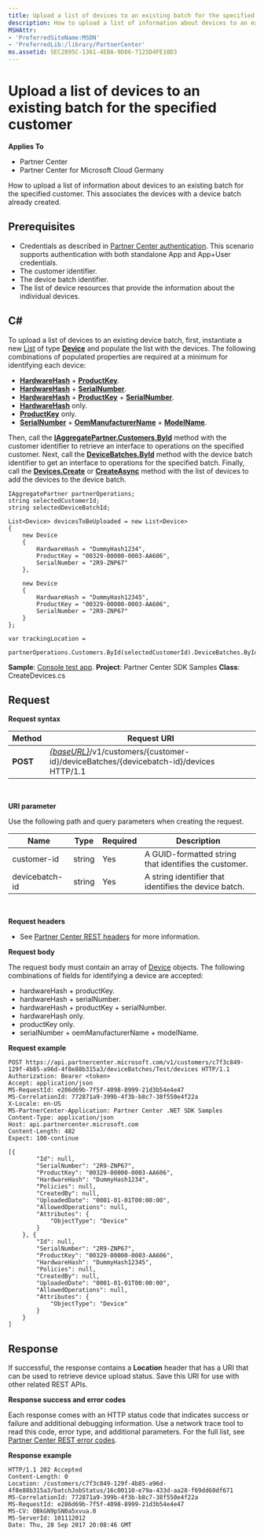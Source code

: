 ```yaml
---
title: Upload a list of devices to an existing batch for the specified customer
description: How to upload a list of information about devices to an existing batch for the specified customer. This associates the devices with a device batch already created.
MSHAttr:
- 'PreferredSiteName:MSDN'
- 'PreferredLib:/library/PartnerCenter'
ms.assetid: 5EC2895C-1361-4EBA-9D86-7125D4FE10D3
---
```


# Upload a list of devices to an existing batch for the specified customer


**Applies To**

-   Partner Center
-   Partner Center for Microsoft Cloud Germany

How to upload a list of information about devices to an existing batch for the specified customer. This associates the devices with a device batch already created.

## <span id="Prerequisites"></span><span id="prerequisites"></span><span id="PREREQUISITES"></span>Prerequisites


-   Credentials as described in [Partner Center authentication](partner-center-authentication.md). This scenario supports authentication with both standalone App and App+User credentials.
-   The customer identifier.
-   The device batch identifier.
-   The list of device resources that provide the information about the individual devices.

## <span id="C_"></span><span id="c_"></span>C#


To upload a list of devices to an existing device batch, first, instantiate a new [List](https://msdn.microsoft.com/en-us/library/6sh2ey19.aspx) of type [**Device**](pc_sdk_models_devicesdeployment.device) and populate the list with the devices. The following combinations of populated properties are required at a minimum for identifying each device:

-   [**HardwareHash**](pc_sdk_models_devicesdeployment.device_hardwarehash) + [**ProductKey**](pc_sdk_models_devicesdeployment.device_productkey).
-   [**HardwareHash**](pc_sdk_models_devicesdeployment.device_hardwarehash) + [**SerialNumber**](pc_sdk_models_devicesdeployment.device_serialnumber).
-   [**HardwareHash**](pc_sdk_models_devicesdeployment.device_hardwarehash) + [**ProductKey**](pc_sdk_models_devicesdeployment.device_productkey) + [**SerialNumber**](pc_sdk_models_devicesdeployment.device_serialnumber).
-   [**HardwareHash**](pc_sdk_models_devicesdeployment.device_hardwarehash) only.
-   [**ProductKey**](pc_sdk_models_devicesdeployment.device_productkey) only.
-   [**SerialNumber**](pc_sdk_models_devicesdeployment.device_serialnumber) + [**OemManufacturerName**](pc_sdk_models_devicesdeployment.device_oemmanufacturername) + [**ModelName**](pc_sdk_models_devicesdeployment.device_modelname).

Then, call the [**IAggregatePartner.Customers.ById**](pc_sdk_cust.icustomercollection_byid) method with the customer identifier to retrieve an interface to operations on the specified customer. Next, call the [**DeviceBatches.ById**](DeviceBatches.ById) method with the device batch identifier to get an interface to operations for the specified batch. Finally, call the [**Devices.Create**](pc_sdk_devicesdeployment.idevicecollection_create) or [**CreateAsync**](pc_sdk_devicesdeployment.idevicecollection_createasync) method with the list of devices to add the devices to the device batch.

```
IAggregatePartner partnerOperations;
string selectedCustomerId;
string selectedDeviceBatchId;

List<Device> devicesToBeUploaded = new List<Device>
{
    new Device
    {
        HardwareHash = "DummyHash1234",
        ProductKey = "00329-00000-0003-AA606",
        SerialNumber = "2R9-ZNP67"
    },

    new Device
    {
        HardwareHash = "DummyHash12345",
        ProductKey = "00329-00000-0003-AA606",
        SerialNumber = "2R9-ZNP67"
    }
};

var trackingLocation = 
    partnerOperations.Customers.ById(selectedCustomerId).DeviceBatches.ById(selectedDeviceBatchId).Devices.Create(devicesToBeUploaded);
```

**Sample**: [Console test app](console-test-app.md). **Project**: Partner Center SDK Samples **Class**: CreateDevices.cs

## <span id="Request"></span><span id="request"></span><span id="REQUEST"></span>Request


**Request syntax**

| Method   | Request URI                                                                                                            |
|----------|------------------------------------------------------------------------------------------------------------------------|
| **POST** | [*{baseURL}*](partner-center-rest-urls.md)/v1/customers/{customer-id}/deviceBatches/{devicebatch-id}/devices HTTP/1.1 |

 

**URI parameter**

Use the following path and query parameters when creating the request.

| Name           | Type   | Required | Description                                           |
|----------------|--------|----------|-------------------------------------------------------|
| customer-id    | string | Yes      | A GUID-formatted string that identifies the customer. |
| devicebatch-id | string | Yes      | A string identifier that identifies the device batch. |

 

**Request headers**

-   See [Partner Center REST headers](headers.md) for more information.

**Request body**

The request body must contain an array of [Device](devicedeployment.md#device) objects. The following combinations of fields for identifying a device are accepted:

-   hardwareHash + productKey.
-   hardwareHash + serialNumber.
-   hardwareHash + productKey + serialNumber.
-   hardwareHash only.
-   productKey only.
-   serialNumber + oemManufacturerName + modelName.

**Request example**

```
POST https://api.partnercenter.microsoft.com/v1/customers/c7f3c849-129f-4b85-a96d-4f8e88b315a3/deviceBatches/Test/devices HTTP/1.1
Authorization: Bearer <token>
Accept: application/json
MS-RequestId: e286d69b-7f5f-4098-8999-21d3b54e4e47
MS-CorrelationId: 772871a9-399b-4f3b-b8c7-38f550e4f22a
X-Locale: en-US
MS-PartnerCenter-Application: Partner Center .NET SDK Samples
Content-Type: application/json
Host: api.partnercenter.microsoft.com
Content-Length: 482
Expect: 100-continue

[{
        "Id": null,
        "SerialNumber": "2R9-ZNP67",
        "ProductKey": "00329-00000-0003-AA606",
        "HardwareHash": "DummyHash1234",
        "Policies": null,
        "CreatedBy": null,
        "UploadedDate": "0001-01-01T00:00:00",
        "AllowedOperations": null,
        "Attributes": {
            "ObjectType": "Device"
        }
    }, {
        "Id": null,
        "SerialNumber": "2R9-ZNP67",
        "ProductKey": "00329-00000-0003-AA606",
        "HardwareHash": "DummyHash12345",
        "Policies": null,
        "CreatedBy": null,
        "UploadedDate": "0001-01-01T00:00:00",
        "AllowedOperations": null,
        "Attributes": {
            "ObjectType": "Device"
        }
    }
]
```

## <span id="Response"></span><span id="response"></span><span id="RESPONSE"></span>Response


If successful, the response contains a **Location** header that has a URI that can be used to retrieve device upload status. Save this URI for use with other related REST APIs.

**Response success and error codes**

Each response comes with an HTTP status code that indicates success or failure and additional debugging information. Use a network trace tool to read this code, error type, and additional parameters. For the full list, see [Partner Center REST error codes](error-codes.md).

**Response example**

```
HTTP/1.1 202 Accepted
Content-Length: 0
Location: /customers/c7f3c849-129f-4b85-a96d-4f8e88b315a3/batchJobStatus/16c00110-e79a-433d-aa28-f69dd60df671
MS-CorrelationId: 772871a9-399b-4f3b-b8c7-38f550e4f22a
MS-RequestId: e286d69b-7f5f-4098-8999-21d3b54e4e47
MS-CV: OBkGN9pSN0a5xvua.0
MS-ServerId: 101112012
Date: Thu, 28 Sep 2017 20:08:46 GMT
```

 

 




